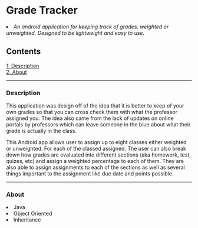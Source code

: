 <h1>Grade Tracker</h1>
<li><i>An android application for keeping track of grades, weighted or unweighted. Designed to be lightweight and easy to use.</i></li>
<h2>Contents</h2>
<a href="#abstract"> 1. Description</a><br>
<a href="#about">2. About</a><br>
<hr>
<h3 id="abstract">Description</h3>

This application was design off of the idea that it is better to keep of your own grades so that you can cross check them with what the professor assigned you. The idea also came from the lack of updates on online portals by professors which can leave someone in the blue about what their grade is actually in the class. 

This Android app allows user to assign up to eight classes either weighted or unweighted. For each of the classed assigned. The user can also break down how grades are evaluated into different sections (aka homework, test, quizes, etc) and assign a weighted percentage to each of them. They are also able to assign assignments to each of the sections as well as several things important to the assignment like due date and points possible.

<hr>

<h3 id="about">About</h3>
<li>Java</li>
<li>Object Oriented</li>
<li>Inheritance</li>
